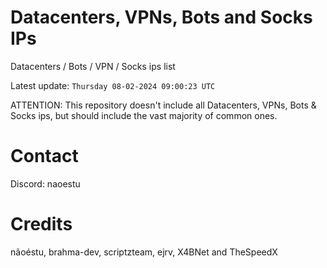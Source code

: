 # Datacenters, VPNs, Bots and Socks IPs
 
Datacenters / Bots / VPN / Socks ips list

Latest update: `Thursday 08-02-2024 09:00:23 UTC` 

ATTENTION: This repository doesn't include all Datacenters, VPNs, Bots & Socks ips, 
but should include the vast majority of common ones.

# Contact
Discord: naoestu

# Credits
nãoéstu, brahma-dev, scriptzteam, ejrv, X4BNet and TheSpeedX
